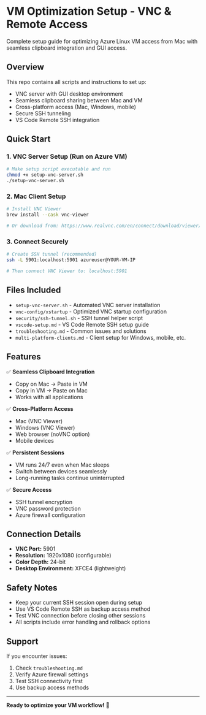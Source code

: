 # VM Optimization Setup - VNC & Remote Access

Complete setup guide for optimizing Azure Linux VM access from Mac with seamless clipboard integration and GUI access.

## Overview

This repo contains all scripts and instructions to set up:
- VNC server with GUI desktop environment
- Seamless clipboard sharing between Mac and VM
- Cross-platform access (Mac, Windows, mobile)
- Secure SSH tunneling
- VS Code Remote SSH integration

## Quick Start

### 1. VNC Server Setup (Run on Azure VM)
```bash
# Make setup script executable and run
chmod +x setup-vnc-server.sh
./setup-vnc-server.sh
```

### 2. Mac Client Setup
```bash
# Install VNC Viewer
brew install --cask vnc-viewer

# Or download from: https://www.realvnc.com/en/connect/download/viewer/
```

### 3. Connect Securely
```bash
# Create SSH tunnel (recommended)
ssh -L 5901:localhost:5901 azureuser@YOUR-VM-IP

# Then connect VNC Viewer to: localhost:5901
```

## Files Included

- `setup-vnc-server.sh` - Automated VNC server installation
- `vnc-config/xstartup` - Optimized VNC startup configuration
- `security/ssh-tunnel.sh` - SSH tunnel helper script
- `vscode-setup.md` - VS Code Remote SSH setup guide
- `troubleshooting.md` - Common issues and solutions
- `multi-platform-clients.md` - Client setup for Windows, mobile, etc.

## Features

✅ **Seamless Clipboard Integration**
- Copy on Mac → Paste in VM
- Copy in VM → Paste on Mac
- Works with all applications

✅ **Cross-Platform Access**
- Mac (VNC Viewer)
- Windows (VNC Viewer)
- Web browser (noVNC option)
- Mobile devices

✅ **Persistent Sessions**
- VM runs 24/7 even when Mac sleeps
- Switch between devices seamlessly
- Long-running tasks continue uninterrupted

✅ **Secure Access**
- SSH tunnel encryption
- VNC password protection
- Azure firewall configuration

## Connection Details

- **VNC Port:** 5901
- **Resolution:** 1920x1080 (configurable)
- **Color Depth:** 24-bit
- **Desktop Environment:** XFCE4 (lightweight)

## Safety Notes

- Keep your current SSH session open during setup
- Use VS Code Remote SSH as backup access method
- Test VNC connection before closing other sessions
- All scripts include error handling and rollback options

## Support

If you encounter issues:
1. Check `troubleshooting.md`
2. Verify Azure firewall settings
3. Test SSH connectivity first
4. Use backup access methods

---

**Ready to optimize your VM workflow!** 🚀
